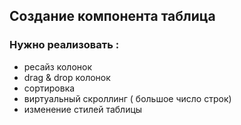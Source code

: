 ## Создание компонента таблица

### Нужно реализовать :

- ресайз колонок
- drag & drop колонок
- сортировка
- виртуальный скроллинг ( большое число строк)
- изменение стилей таблицы 
